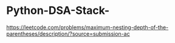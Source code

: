 # Python-DSA-Stack-

https://leetcode.com/problems/maximum-nesting-depth-of-the-parentheses/description/?source=submission-ac
